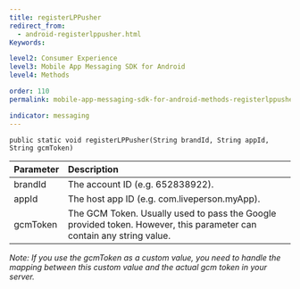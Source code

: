```yaml
---
title: registerLPPusher
redirect_from:
  - android-registerlppusher.html
Keywords:

level2: Consumer Experience
level3: Mobile App Messaging SDK for Android
level4: Methods

order: 110
permalink: mobile-app-messaging-sdk-for-android-methods-registerlppusher.html

indicator: messaging
---
```



`public static void registerLPPusher(String brandId, String appId, String gcmToken)`

| Parameter | Description |
| :--- | :--- |
| brandId | The account ID (e.g. 652838922). |
| appId | The host app ID (e.g. com.liveperson.myApp). |
| gcmToken | The GCM Token. Usually used to pass the Google provided token. However, this parameter can contain any string value. |

*Note: If you use the gcmToken as a custom value, you need to handle the mapping between this custom value and the actual gcm token in your server.*